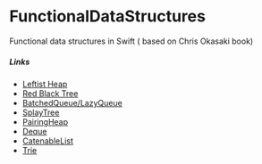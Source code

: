 # FunctionalDataStructures
Functional data structures in Swift ( based on Chris Okasaki book)

##### Links
* [Leftist Heap](https://github.com/trolmark/FunctionalDataStructures/blob/master/FunctionalDataStructures.playground/Pages/LeftistHeap.xcplaygroundpage/Contents.swift)
* [Red Black Tree](https://github.com/trolmark/FunctionalDataStructures/blob/master/FunctionalDataStructures.playground/Pages/RedBlackTree.xcplaygroundpage/Contents.swift)
* [BatchedQueue/LazyQueue](https://github.com/trolmark/FunctionalDataStructures/blob/master/FunctionalDataStructures.playground/Pages/Queue.xcplaygroundpage/Contents.swift)
* [SplayTree](https://github.com/trolmark/FunctionalDataStructures/blob/master/FunctionalDataStructures.playground/Pages/SplayTree.xcplaygroundpage/Contents.swift)
* [PairingHeap](https://github.com/trolmark/FunctionalDataStructures/blob/master/FunctionalDataStructures.playground/Pages/PairingHeap.xcplaygroundpage/Contents.swift)
* [Deque](https://github.com/trolmark/FunctionalDataStructures/blob/master/FunctionalDataStructures.playground/Pages/Deque.xcplaygroundpage/Contents.swift)
* [CatenableList](https://github.com/trolmark/FunctionalDataStructures/blob/master/FunctionalDataStructures.playground/Pages/CatenableList.xcplaygroundpage/Contents.swift)
* [Trie](https://github.com/trolmark/FunctionalDataStructures/blob/master/FunctionalDataStructures.playground/Pages/Trie(Digital_Search_Tree).xcplaygroundpage/Contents.swift)
